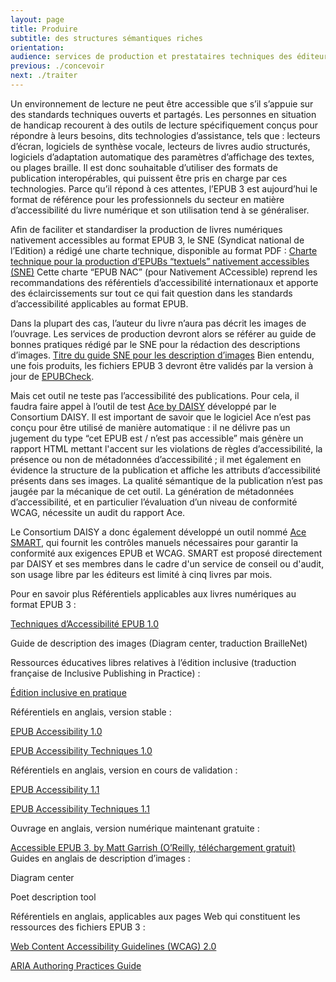 ```yaml
---
layout: page
title: Produire
subtitle: des structures sémantiques riches
orientation:
audience: services de production et prestataires techniques des éditeurs
previous: ./concevoir
next: ./traiter
---
```


Un environnement de lecture ne peut être accessible que s’il s’appuie sur des standards techniques ouverts et partagés. Les personnes en situation de handicap recourent à des outils de lecture spécifiquement conçus pour répondre à leurs besoins, dits technologies d’assistance, tels que : lecteurs d’écran, logiciels de synthèse vocale, lecteurs de livres audio structurés, logiciels d’adaptation automatique des paramètres d’affichage des textes, ou plages braille. Il est donc souhaitable d’utiliser des formats de publication interopérables, qui puissent être pris en charge par ces technologies. Parce qu’il répond à ces attentes, l’EPUB 3 est aujourd’hui le format de référence pour les professionnels du secteur en matière d’accessibilité du livre numérique et son utilisation tend à se généraliser.

Afin de faciliter et standardiser la production de livres numériques nativement accessibles au format EPUB 3, le SNE (Syndicat national de l’Edition) a rédigé une charte technique, disponible au format PDF :
[Charte technique pour la production d’EPUBs “textuels” nativement accessibles (SNE)](https://www.sne.fr/app/uploads/2020/12/ePubAccessibleCharteSNE_v1.0-au-08-12-2020.pdf)
Cette charte “EPUB NAC” (pour Nativement ACcessible) reprend les recommandations des référentiels d’accessibilité internationaux et apporte des éclaircissements sur tout ce qui fait question dans les standards d’accessibilité applicables au format EPUB.

Dans la plupart des cas, l’auteur du livre n’aura pas décrit les images de l’ouvrage. Les services de production devront alors se référer au guide de bonnes pratiques rédigé par le SNE pour la rédaction des descriptions d’images.
[Titre du guide SNE pour les description d’images](lien)
Bien entendu, une fois produits, les fichiers EPUB 3 devront être validés par la version à jour de [EPUBCheck](https://github.com/w3c/epubcheck/releases).

Mais cet outil ne teste pas l’accessibilité des publications. Pour cela, il faudra faire appel à l’outil de test [Ace by DAISY](https://daisy.org/activities/software/ace/) développé par le Consortium DAISY. Il est important de savoir que le logiciel Ace n’est pas conçu pour être utilisé de manière automatique : il ne délivre pas un jugement du type “cet EPUB est / n’est pas accessible” mais génère un rapport HTML mettant l'accent sur les violations de règles d’accessibilité, la présence ou non de métadonnées d’accessibilité ; il met également en évidence la structure de la publication et affiche les attributs d’accessibilité présents dans ses images. La qualité sémantique de la publication n’est pas jaugée par la mécanique de cet outil. La génération de métadonnées d’accessibilité, et en particulier l’évaluation d’un niveau de conformité WCAG, nécessite un audit du rapport Ace.

Le Consortium DAISY a donc également développé un outil nommé [Ace SMART](https://daisy.org/activities/services/smart/), qui fournit les contrôles manuels nécessaires pour garantir la conformité aux exigences EPUB et WCAG. SMART est proposé directement par DAISY et ses membres dans le cadre d'un service de conseil ou d'audit, son usage libre par les éditeurs est limité à cinq livres par mois.

Pour en savoir plus
Référentiels applicables aux livres numériques au format EPUB 3 :

[Techniques d’Accessibilité EPUB 1.0](http://www.edrlab.org/public/sne/TAE_HTML_V3/Techniques_d_Accessibilite_EPUB%201.0.html)

Guide de description des images (Diagram center, traduction BrailleNet)

Ressources éducatives libres relatives à l’édition inclusive (traduction française de Inclusive Publishing in Practice) :

[Édition inclusive en pratique](https://www.inclusivepublishinginpractice.org/)

Référentiels en anglais, version stable :

[EPUB Accessibility 1.0](https://www.w3.org/Submission/epub-a11y/)

[EPUB Accessibility Techniques 1.0](https://idpf.org/epub/a11y/techniques/)

Référentiels en anglais, version en cours de validation :

[EPUB Accessibility 1.1](https://www.w3.org/TR/epub-a11y-11/)

[EPUB Accessibility Techniques 1.1](https://www.w3.org/TR/epub-a11y-tech-11/)

Ouvrage en anglais, version numérique maintenant gratuite :

[Accessible EPUB 3, by Matt Garrish (O’Reilly, téléchargement gratuit)](https://www.oreilly.com/library/view/accessible-epub-3/9781449329297/)
Guides en anglais de description d’images :

Diagram center

Poet description tool

Référentiels en anglais, applicables aux pages Web qui constituent les ressources des fichiers EPUB 3 :

[Web Content Accessibility Guidelines (WCAG) 2.0](https://www.w3.org/TR/WCAG20/)

[ARIA Authoring Practices Guide](https://www.w3.org/WAI/ARIA/apg/)
